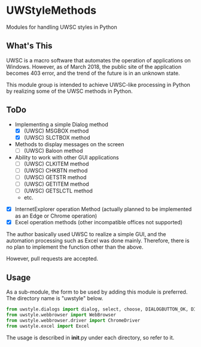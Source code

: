 # UWStyleMethods

Modules for handling UWSC styles in Python

## What's This

UWSC is a macro software that automates the operation of applications on Windows.
However, as of March 2018, the public site of the application becomes 403 error, and the trend of the future is in an unknown state.

This module group is intended to achieve UWSC-like processing in Python by realizing some of the UWSC methods in Python.

## ToDo

* Implementing a simple Dialog method
  * [x] (UWSC) MSGBOX method
  * [x] (UWSC) SLCTBOX method
* Methods to display messages on the screen
  * [ ] (UWSC) Baloon method
* Ability to work with other GUI applications
  * [ ] (UWSC) CLKITEM method
  * [ ] (UWSC) CHKBTN method
  * [ ] (UWSC) GETSTR method
  * [ ] (UWSC) GETITEM method
  * [ ] (UWSC) GETSLCTL method
  * etc.
* [x] InternetExplorer operation Method (actually planned to be implemented as an Edge or Chrome operation)
* [x] Excel operation methods (other incompatible offices not supported)

The author basically used UWSC to realize a simple GUI, and the automation processing such as Excel was done mainly.
Therefore, there is no plan to implement the function other than the above.

However, pull requests are accepted.

## Usage

As a sub-module, the form to be used by adding this module is preferred.
The directory name is "uwstyle" below.

```python
from uwstyle.dialogs import dialog, select, choose, DIALOGBUTTON_OK, DIALOGBUTTON_YESNO, DIALOGBUTTON_RETRYIGNOREABORT
from uwstyle.webbrowser import WebBrowser
from uwstyle.webbrowser.driver import ChromeDriver
from uwstyle.excel import Excel
```

The usage is described in __init__.py under each directory, so refer to it.
